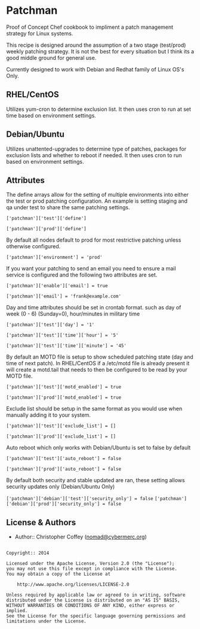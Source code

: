 Patchman
========
Proof of Concept Chef cookbook to impliment a patch management strategy for Linux systems.

This recipe is designed around the assumption of a two stage (test/prod) weekly patching strategy. It is not the best for every situation but I think its a good middle ground for general use.

Currently designed to work with Debian and Redhat family of Linux OS's Only.

RHEL/CentOS
----------------
Utilizes yum-cron to determine exclusion list. It then uses cron to run at set time based on environment settings.


Debian/Ubuntu
----------------
Utilizes unattented-upgrades to determine type of patches, packages for exclusion lists and whether to reboot if needed. It then uses cron to run based on environment settings.


Attributes
----------------

The define arrays allow for the setting of multiple environments into either the test or prod patching configuration. An example is setting staging and qa under test to share the same patching settings.

`['patchman']['test']['define']`

`['patchman']['prod']['define']`

By default all nodes default to prod for most restrictive patching unless otherwise configured.

`['patchman']['environment'] = 'prod'`


If you want your patching to send an email you need to ensure a mail service is configured and the following two attributes are set.

`['patchman']['enable']['email'] = true`

`['patchman']['email'] = 'frank@example.com'`

Day and time attributes should be set in crontab format. such as day of week (0 - 6) (Sunday=0), hour/minutes in military time 

`['patchman']['test']['day'] = '1'`

`['patchman']['test']['time']['hour'] = '5'`

`['patchman']['test']['time']['minute'] = '45'`

By default an MOTD file is setup to show scheduled patching state (day and time of next patch). In RHEL/CentOS if a /etc/motd file is already present it will create a motd.tail that needs to then be configured to be read by your MOTD file.

`['patchman']['test']['motd_enabled'] = true`

`['patchman']['prod']['motd_enabled'] = true`


Exclude list should be setup in the same format as you would use when manually adding it to your system.

`['patchman']['test']['exclude_list'] = []`

`['patchman']['prod']['exclude_list'] = []`

Auto reboot which only works with Debian/Ubuntu is set to false by default

`['patchman']['test']['auto_reboot'] = false`

`['patchman']['prod']['auto_reboot'] = false`

By default both security and stable updated are ran, these setting allows security updates only (Debian/Ubuntu Only)

`['patchman']['debian']['test']['security_only'] = false`
`['patchman']['debian']['prod']['security_only'] = false`


License & Authors
-----------------
- Author:: Christopher Coffey (<nomad@cybermerc.org>)

```text

Copyright:: 2014 

Licensed under the Apache License, Version 2.0 (the "License");
you may not use this file except in compliance with the License.
You may obtain a copy of the License at

    http://www.apache.org/licenses/LICENSE-2.0

Unless required by applicable law or agreed to in writing, software
distributed under the License is distributed on an "AS IS" BASIS,
WITHOUT WARRANTIES OR CONDITIONS OF ANY KIND, either express or implied.
See the License for the specific language governing permissions and
limitations under the License.
```
